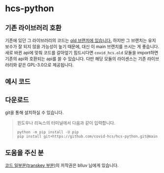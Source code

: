 # hcs-python

## 기존 라이브러리 호환

기존에 있던 그 라이브러리의 코드는 [old 브랜치에 있습니다.](https://github.com/covid-hcs/hcs-python/tree/old)
하지만 그 브랜치는 유지보수가 잘 되지 않을 가능성이 높기 때문에, 대신 이 main 브랜치를 쓰시는 게 좋습니다.  
새로 바뀐 api에 맞춰 코드를 갈아엎기 힘드시다면 `covid_hcs.old` 모듈을 import하면 기존의 api와 호환되는 api를
쓸 수 있습니다. 다만 해당 모듈의 라이센스는 기존 라이브러리와 같은 GPL-3.0으로 제공됩니다.


## 예시 코드




## 다운로드

git을 통해 설치하실 수 있습니다.
> 윈도우나 리눅스의 터미널에서 다음과 같이 입력합니다.
> ```shell
> python -m pip install -U pip
> pip install git+https://github.com/covid-hcs/hcs-python.git@main
> ```


## 도움을 주신 분

[코드 일부분(transkey 부분)](https://github.com/covid-hcs/transkey-py)의 저작권은 blluv 님에게 있습니다.
